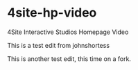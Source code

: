 # 4site-hp-video
4Site Interactive Studios Homepage Video

This is a test edit from johnshortess

This is another test edit, this time on a fork.
